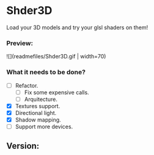 # Shder3D
Load your 3D models and try your glsl shaders on them!


### Preview:
![](readmefiles/Shder3D.gif | width=70)

### What it needs to be done? 
- [ ] Refactor.
   - [ ] Fix some expensive calls.
   - [ ] Arquitecture.
- [x] Textures support.
- [x] Directional light.
- [X] Shadow mapping.
- [ ] Support more devices.

## Version:


